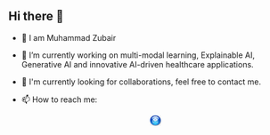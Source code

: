 ## Hi there 👋
- 🌱 I am Muhammad Zubair
- 🔭 I’m currently working on multi-modal learning, Explainable AI, Generative AI and innovative AI-driven healthcare applications.
- 💬 I'm currently looking for collaborations, feel free to contact me.
- 📫 How to reach me: <br />

  <div align="center">
       <a href="https://linkedin.com/in/mzubair5608/">
        <img src="https://github.com/Zubair-Akb/Zubair-Akb/blob/main/icons/email_logo_2.png" width="4%"/> 
          
<!--
**Zubair-Akb/Zubair-Akb** is a ✨ _special_ ✨ repository because its `README.md` (this file) appears on your GitHub profile.

Here are some ideas to get you started:

- 🔭 I’m currently working on ...
- 🌱 I’m currently learning ...
- 👯 I’m looking to collaborate on ...
- 🤔 I’m looking for help with ...
- 💬 Ask me about ...
- 📫 How to reach me: ...
- 😄 Pronouns: ...
- ⚡ Fun fact: ...
-->
